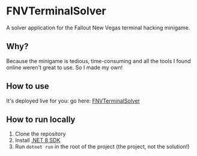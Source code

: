 ﻿# FNVTerminalSolver

A solver application for the Fallout New Vegas terminal hacking minigame.

## Why?
Because the minigame is tedious, time-consuming and all the tools I found online weren't great to use. So I made my own!

## How to use
It's deployed live for you: go here: [FNVTerminalSolver](https://agreeable-mushroom-0345f5503.5.azurestaticapps.net/)

## How to run locally
1. Clone the repository
2. Install [.NET 8 SDK](https://dot.net)
3. Run `dotnet run` in the root of the project (the project, not the solution!)